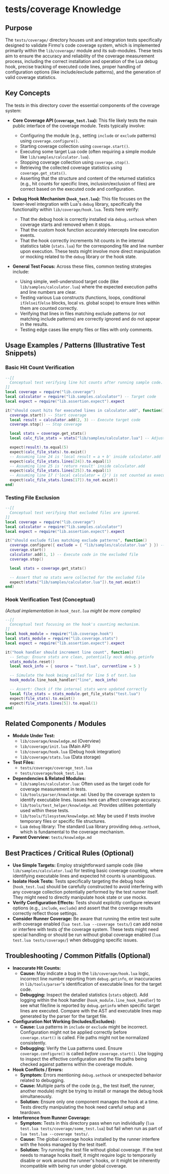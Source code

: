 # tests/coverage Knowledge

## Purpose

The `tests/coverage/` directory houses unit and integration tests specifically designed to validate Firmo's code coverage system, which is implemented primarily within the `lib/coverage/` module and its sub-modules. These tests aim to ensure the accuracy and reliability of the coverage measurement process, including the correct installation and operation of the Lua debug hook, precise tracking of executed code lines, proper handling of configuration options (like include/exclude patterns), and the generation of valid coverage statistics.

## Key Concepts

The tests in this directory cover the essential components of the coverage system:

- **Core Coverage API (`coverage_test.lua`):** This file likely tests the main public interface of the coverage module. Tests typically involve:
    - Configuring the module (e.g., setting `include` or `exclude` patterns) using `coverage.configure()`.
    - Starting coverage collection using `coverage.start()`.
    - Executing some target Lua code (often requiring a simple module like `lib/samples/calculator.lua`).
    - Stopping coverage collection using `coverage.stop()`.
    - Retrieving the collected coverage statistics using `coverage.get_stats()`.
    - Asserting that the structure and content of the returned statistics (e.g., hit counts for specific lines, inclusion/exclusion of files) are correct based on the executed code and configuration.

- **Debug Hook Mechanism (`hook_test.lua`):** This file focuses on the lower-level integration with Lua's `debug` library, specifically the functionality within `lib/coverage/hook.lua`. Tests here verify:
    - That the debug hook is correctly installed via `debug.sethook` when coverage starts and removed when it stops.
    - That the custom hook function accurately intercepts line execution events.
    - That the hook correctly increments hit counts in the internal statistics table (`stats.lua`) for the corresponding file and line number upon execution.
    These tests might involve more direct manipulation or mocking related to the `debug` library or the hook state.

- **General Test Focus:** Across these files, common testing strategies include:
    - Using simple, well-understood target code (like `lib/samples/calculator.lua`) where the expected execution paths and line numbers are clear.
    - Testing various Lua constructs (functions, loops, conditional `if`/`elseif`/`else` blocks, local vs. global scope) to ensure lines within them are counted correctly.
    - Verifying that lines in files matching exclude patterns (or not matching include patterns) are correctly ignored and do not appear in the results.
    - Testing edge cases like empty files or files with only comments.

## Usage Examples / Patterns (Illustrative Test Snippets)

### Basic Hit Count Verification

```lua
--[[
  Conceptual test verifying line hit counts after running sample code.
]]
local coverage = require("lib.coverage")
local calculator = require("lib.samples.calculator") -- Target code
local expect = require("lib.assertion.expect").expect

it("should count hits for executed lines in calculator.add", function()
  coverage.start() -- Start coverage
  local result = calculator.add(2, 3) -- Execute target code
  coverage.stop() -- Stop coverage

  local stats = coverage.get_stats()
  local calc_file_stats = stats["lib/samples/calculator.lua"] -- Adjust path as needed

  expect(result).to.equal(5)
  expect(calc_file_stats).to.exist()
  -- Assuming line 24 is 'local result = a + b' inside calculator.add
  expect(calc_file_stats.lines[24]).to.equal(1)
  -- Assuming line 25 is 'return result' inside calculator.add
  expect(calc_file_stats.lines[25]).to.equal(1)
  -- Assuming line 17 ('local calculator = {}') is not counted as executable by parser
  expect(calc_file_stats.lines[17]).to_not.exist()
end)
```

### Testing File Exclusion

```lua
--[[
  Conceptual test verifying that excluded files are ignored.
]]
local coverage = require("lib.coverage")
local calculator = require("lib.samples.calculator")
local expect = require("lib.assertion.expect").expect

it("should exclude files matching exclude patterns", function()
  coverage.configure({ exclude = { "lib/samples/calculator.lua" } }) -- Exclude the calculator
  coverage.start()
  calculator.add(1, 1) -- Execute code in the excluded file
  coverage.stop()

  local stats = coverage.get_stats()

  -- Assert that no stats were collected for the excluded file
  expect(stats["lib/samples/calculator.lua"]).to_not.exist()
end)
```

### Hook Verification Test (Conceptual)

*(Actual implementation in `hook_test.lua` might be more complex)*
```lua
--[[
  Conceptual test focusing on the hook's counting mechanism.
]]
local hook_module = require("lib.coverage.hook")
local stats_module = require("lib.coverage.stats")
local expect = require("lib.assertion.expect").expect

it("hook handler should increment line count", function()
  -- Setup: Ensure stats are clean, potentially mock debug.getinfo
  stats_module.reset()
  local mock_info = { source = "test.lua", currentline = 5 }

  -- Simulate the hook being called for line 5 of test.lua
  hook_module.line_hook_handler("line", mock_info)

  -- Assert: Check if the internal stats were updated correctly
  local file_stats = stats_module.get_file_stats("test.lua")
  expect(file_stats).to.exist()
  expect(file_stats.lines[5]).to.equal(1)
end)
```

## Related Components / Modules

- **Module Under Test:**
    - `lib/coverage/knowledge.md` (Overview)
    - `lib/coverage/init.lua` (Main API)
    - `lib/coverage/hook.lua` (Debug hook integration)
    - `lib/coverage/stats.lua` (Data storage)
- **Test Files:**
    - `tests/coverage/coverage_test.lua`
    - `tests/coverage/hook_test.lua`
- **Dependencies & Related Modules:**
    - `lib/samples/calculator.lua`: Often used as the target code for coverage measurement in tests.
    - `lib/tools/parser/knowledge.md`: Used by the coverage system to identify executable lines. Issues here can affect coverage accuracy.
    - `lib/tools/test_helper/knowledge.md`: Provides utilities potentially used within these tests.
    - `lib/tools/filesystem/knowledge.md`: May be used if tests involve temporary files or specific file structures.
    - Lua `debug` library: The standard Lua library providing `debug.sethook`, which is fundamental to the coverage mechanism.
- **Parent Overview:** `tests/knowledge.md`

## Best Practices / Critical Rules (Optional)

- **Use Simple Targets:** Employ straightforward sample code (like `lib/samples/calculator.lua`) for testing basic coverage counting, where identifying executable lines and expected hit counts is unambiguous.
- **Isolate Hook Tests:** Tests specifically targeting the debug hook (`hook_test.lua`) should be carefully constructed to avoid interfering with any coverage collection potentially performed by the test runner itself. They might need to directly manipulate hook state or use mocks.
- **Verify Configuration Effects:** Tests should explicitly configure relevant options (e.g., `include`, `exclude`) and assert that the coverage results correctly reflect those settings.
- **Consider Runner Coverage:** Be aware that running the entire test suite *with* coverage enabled (`lua test.lua --coverage tests/`) can add noise or interfere with tests *of* the coverage system. These tests might need special handling or should be run without global coverage enabled (`lua test.lua tests/coverage/`) when debugging specific issues.

## Troubleshooting / Common Pitfalls (Optional)

- **Inaccurate Hit Counts:**
    - **Cause:** May indicate a bug in the `lib/coverage/hook.lua` logic, incorrect line number reporting from `debug.getinfo`, or inaccuracies in `lib/tools/parser`'s identification of executable lines for the target code.
    - **Debugging:** Inspect the detailed statistics (`stats` object). Add logging within the hook handler (`hook_module.line_hook_handler`) to see what file/line is reported by `debug.getinfo` when specific target lines are executed. Compare with the AST and executable lines map generated by the parser for the target file.
- **Configuration Not Working (Includes/Excludes):**
    - **Cause:** Lua patterns in `include` or `exclude` might be incorrect. Configuration might not be applied correctly before `coverage.start()` is called. File paths might not be normalized consistently.
    - **Debugging:** Verify the Lua patterns used. Ensure `coverage.configure()` is called *before* `coverage.start()`. Use logging to inspect the effective configuration and the file paths being checked against patterns within the coverage module.
- **Hook Conflicts / Errors:**
    - **Symptom:** Errors mentioning `debug.sethook` or unexpected behavior related to debugging.
    - **Cause:** Multiple parts of the code (e.g., the test itself, the runner, another module) might be trying to install or manage the debug hook simultaneously.
    - **Solution:** Ensure only one component manages the hook at a time. Tests directly manipulating the hook need careful setup and teardown.
- **Interference from Runner Coverage:**
    - **Symptom:** Tests in this directory pass when run individually (`lua test.lua tests/coverage/some_test.lua`) but fail when run as part of `lua test.lua --coverage tests/`.
    - **Cause:** The global coverage hooks installed by the runner interfere with the hooks managed by the test itself.
    - **Solution:** Try running the test file without global coverage. If the test needs to manage hooks itself, it might require logic to temporarily disable or work around the runner's hooks, or it might be inherently incompatible with being run under global coverage.
